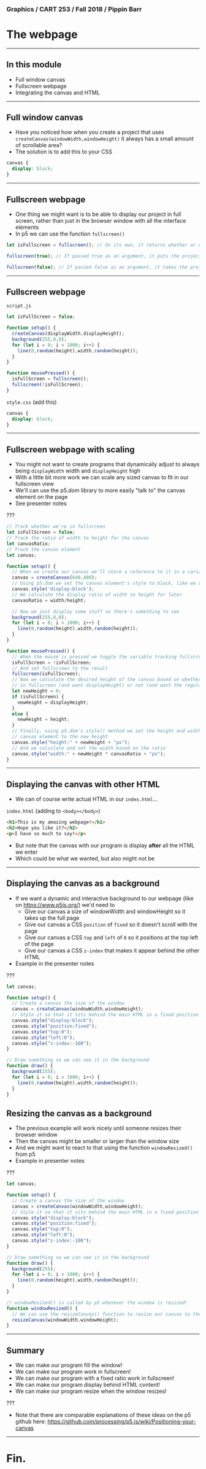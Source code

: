 ### Graphics / CART 253 / Fall 2018 / Pippin Barr

# The webpage

---

## In this module

- Full window canvas
- Fullscreen webpage
- Integrating the canvas and HTML

---

## Full window canvas

- Have you noticed how when you create a project that uses `createCanvas(windowWidth,windowHeight)` it always has a small amount of scrollable area?
- The solution is to add this to your CSS

```css
canvas {
  display: block;
}
```

---

## Fullscreen webpage

- One thing we might want is to be able to display our project in full screen, rather than just in the browser window with all the interface elements
- In p5 we can use the function `fullscreen()`

```javascript
let isFullscreen = fullscreen(); // On its own, it returns whether or not the project is fullscreen

fullscreen(true); // If passed true as an argument, it puts the project into fullscreen

fullscreen(false); // If passed false as an argument, it takes the project out of fullscreen
```

---

## Fullscreen webpage

`script.js`
```javascript
let isFullScreen = false;

function setup() {
  createCanvas(displayWidth,displayHeight);
  background(255,0,0);
  for (let i = 0; i < 1000; i++) {
    line(0,random(height),width,random(height));
  }
}

function mousePressed() {
  isFullScreen = fullscreen();
  fullscreen(!isFullScreen);
}
```

`style.css` (add this)
```css
canvas {
  display: block;
}
```

---

## Fullscreen webpage with scaling

- You might not want to create programs that dynamically adjust to always being `displayWidth` width and `displayHeight` high
- With a little bit more work we can scale any sized canvas to fit in our fullscreen view
- We'll can use the p5.dom library to more easily "talk to" the canvas element on the page
- See presenter notes

???

```javascript
// Track whether we're in fullscreen
let isFullScreen = false;
// Track the ratio of width to height for the canvas
let canvasRatio;
// Track the canvas element
let canvas;

function setup() {
  // When we create our canvas we'll store a reference to it in a cariable
  canvas = createCanvas(640,480);
  // Using p5.dom we set the canvas element's style to block, like we did in CSS earlier
  canvas.style('display:block');
  // We calculate the display ratio of width to height for later
  canvasRatio = width/height;

  // Now we just display some stuff so there's something to see
  background(255,0,0);
  for (let i = 0; i < 1000; i++) {
    line(0,random(height),width,random(height));
  }
}

function mousePressed() {
  // When the mouse is pressed we toggle the variable tracking fullscreen
  isFullScreen = !isFullScreen;
  // And set fullscreen to the result
  fullscreen(isFullScreen);
  // Now we calculate the desired height of the canvas based on whether we're
  // in fullscreen (and want displayHeight) or not (and want the regular height)
  let newHeight = 0;
  if (isFullScreen) {
    newHeight = displayHeight;
  }
  else {
    newHeight = height;
  }
  // Finally, using p5.dom's style() method we set the height and width of the
  // canvas element to the new height
  canvas.style("height:" + newHeight + "px");
  // And we calculate and set the width based on the ratio
  canvas.style("width:" + newHeight * canvasRatio + "px");
}
```

---

## Displaying the canvas with other HTML

- We can of course write actual HTML in our `index.html`...

`index.html` (adding to `<body></body>`)
```html
<h1>This is my amazing webpage!</h1>
<h2>Hope you like it?</h2>
<p>I have so much to say!</p>
```

- But note that the canvas with our program is display __after__ all the HTML we enter
- Which could be what we wanted, but also might not be

---

## Displaying the canvas as a background

- If we want a dynamic and interactive background to our webpage (like on https://www.p5js.org/) we'd need to
  - Give our canvas a size of windowWidth and windowHeight so it takes up the full page
  - Give our canvas a CSS `position` of `fixed` so it doesn't scroll with the page
  - Give our canvas a CSS `top` and `left` of `0` so it positions at the top left of the page
  - Give our canvas a CSS `z-index` that makes it appear behind the other HTML
- Example in the presenter notes

???

```javascript
let canvas;

function setup() {
  // Create a canvas the size of the window
  canvas = createCanvas(windowWidth,windowHeight);
  // Style it so that it sits behind the main HTML in a fixed position that ignores scrolling
  canvas.style("display:block");
  canvas.style("position:fixed");
  canvas.style("top:0");
  canvas.style("left:0");
  canvas.style("z-index:-100");
}

// Draw something so we can see it in the background
function draw() {
  background(255);
  for (let i = 0; i < 1000; i++) {
    line(0,random(height),width,random(height));
  }
}
```

## Resizing the canvas as a background

- The previous example will work nicely until someone resizes their browser window
- Then the canvas might be smaller or larger than the window size
- And we might want to react to that using the function `windowResized()` from p5
- Example in presenter notes

???

```javascript
let canvas;

function setup() {
  // Create a canvas the size of the window
  canvas = createCanvas(windowWidth,windowHeight);
  // Style it so that it sits behind the main HTML in a fixed position that ignores scrolling
  canvas.style("display:block");
  canvas.style("position:fixed");
  canvas.style("top:0");
  canvas.style("left:0");
  canvas.style("z-index:-100");
}

// Draw something so we can see it in the background
function draw() {
  background(255);
  for (let i = 0; i < 1000; i++) {
    line(0,random(height),width,random(height));
  }
}

// windowResized() is called by p5 whenever the window is resized!
function windowResized() {
  // We can use the resizeCanvas() function to resize our canvas to the new window dimensions
  resizeCanvas(windowWidth,windowHeight);
}
```

---

## Summary

- We can make our program fill the window!
- We can make our program work in fullscreen!
- We can make our program with a fixed ratio work in fullscreen!
- We can make our program display behind HTML content!
- We can make our program resize when the window resizes!

???

- Note that there are comparable explanations of these ideas on the p5 github here: https://github.com/processing/p5.js/wiki/Positioning-your-canvas

---

# Fin.

